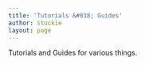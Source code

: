 ```yaml
---
title: 'Tutorials &#038; Guides'
author: stuckie
layout: page
---
```

Tutorials and Guides for various things.
